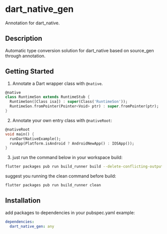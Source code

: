 # dart_native_gen

Annotation for dart_native.

## Description

Automatic type conversion solution for dart_native based on source_gen through annotation.

## Getting Started

1. Annotate a Dart wrapper class with `@native`.

```dart
@native
class RuntimeSon extends RuntimeStub {
  RuntimeSon([Class isa]) : super(Class('RuntimeSon'));
  RuntimeSon.fromPointer(Pointer<Void> ptr) : super.fromPointer(ptr);
}
```

2. Annotate your own entry class with `@nativeRoot`:

```dart
@nativeRoot
void main() {
  runDartNativeExample();
  runApp(Platform.isAndroid ? AndroidNewApp() : IOSApp());
}
```

3. just run the command below in your workspace
build:

```bash
flutter packages pub run build_runner build --delete-conflicting-outputs
```

suggest you running the clean command before build:

```bash
flutter packages pub run build_runner clean
```

## Installation

add packages to dependencies in your pubspec.yaml
example:

```yaml
dependencies:
  dart_native_gen: any
```